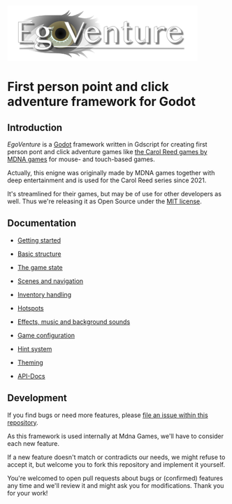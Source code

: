 ![EgoVenture logo](docs/images/logo.png)

# First person point and click adventure framework for Godot

## Introduction

*EgoVenture* is a [Godot](https://godotengine.org) framework written in Gdscript for creating first person pont and click adventure games like [the Carol Reed games by MDNA games](https://mdna-games.com/) for mouse- and touch-based games.

Actually, this enigne was originally made by MDNA games together with deep entertainment and is used for the Carol Reed series since 2021.

It's streamlined for their games, but may be of use for other developers as well. Thus we're releasing it as Open Source under the [MIT license](LICENSE).

## Documentation

* [Getting started](docs/getting_started.md)

* [Basic structure](docs/structure.md)

* [The game state](docs/state.md)

* [Scenes and navigation](docs/scenes.md)

* [Inventory handling](docs/inventory.md)

* [Hotspots](docs/hotspots.md)

* [Effects, music and background sounds](docs/sound.md)

* [Game configuration](docs/configuration.md)

* [Hint system](docs/hints.md)

* [Theming](docs/theming.md)

* [API-Docs](docs/api)

## Development

If you find bugs or need more features, please [file an issue within this repository](https://github.com/deep-entertainment/egoventure/issues). 

As this framework is used internally at Mdna Games, we'll have to consider each new feature.

If a new feature doesn't match or contradicts our needs, we might refuse to accept it, but welcome you to fork this repository and implement it yourself.

You're welcomed to open pull requests about bugs or (confirmed) features any time and we'll review it and might ask you for modifications. Thank you for your work!
